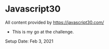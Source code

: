 # Javascript30

All content provided by https://javascript30.com/

- This is my go at the challenge.

Setup Date: Feb 3, 2021